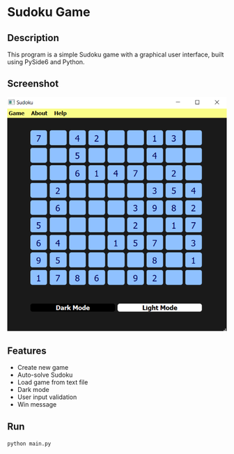 # Sudoku Game 

## Description

This program is a simple Sudoku game with a graphical user interface, built using PySide6 and Python.

## Screenshot

![dark mod](sudoku.png)

## Features

- Create new game
- Auto-solve Sudoku
- Load game from text file
- Dark mode
- User input validation
- Win message

## Run

`
python main.py
`